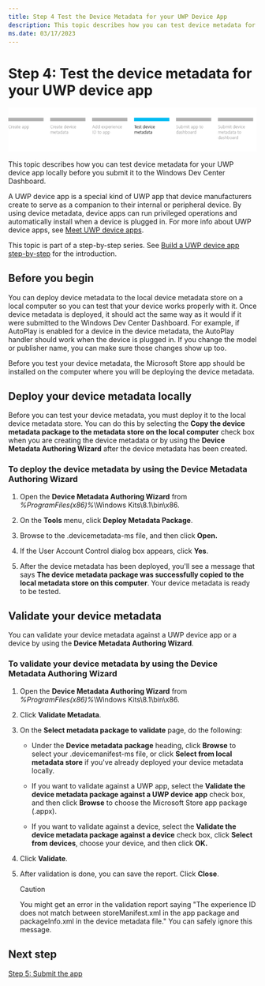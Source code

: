 ```yaml
---
title: Step 4 Test the Device Metadata for your UWP Device App
description: This topic describes how you can test device metadata for your UWP device app locally before you submit it to the Windows Dev Center Dashboard.
ms.date: 03/17/2023
---
```


# Step 4: Test the device metadata for your UWP device app

![device app workflow, step 4.](images/4-device-app-workflow.png)

This topic describes how you can test device metadata for your UWP device app locally before you submit it to the Windows Dev Center Dashboard.

A UWP device app is a special kind of UWP app that device manufacturers create to serve as a companion to their internal or peripheral device. By using device metadata, device apps can run privileged operations and automatically install when a device is plugged in. For more info about UWP device apps, see [Meet UWP device apps](meet-uwp-device-apps.md).

This topic is part of a step-by-step series. See [Build a UWP device app step-by-step](build-a-uwp-device-app-step-by-step.md) for the introduction.

## Before you begin

You can deploy device metadata to the local device metadata store on a local computer so you can test that your device works properly with it. Once device metadata is deployed, it should act the same way as it would if it were submitted to the Windows Dev Center Dashboard. For example, if AutoPlay is enabled for a device in the device metadata, the AutoPlay handler should work when the device is plugged in. If you change the model or publisher name, you can make sure those changes show up too.

Before you test your device metadata, the Microsoft Store app should be installed on the computer where you will be deploying the device metadata.

## Deploy your device metadata locally

Before you can test your device metadata, you must deploy it to the local device metadata store. You can do this by selecting the **Copy the device metadata package to the metadata store on the local computer** check box when you are creating the device metadata or by using the **Device Metadata Authoring Wizard** after the device metadata has been created.

### To deploy the device metadata by using the Device Metadata Authoring Wizard

1. Open the **Device Metadata Authoring Wizard** from *%ProgramFiles(x86)%*\\Windows Kits\\8.1\\bin\\x86.

1. On the **Tools** menu, click **Deploy Metadata Package**.

1. Browse to the .devicemetadata-ms file, and then click **Open.**

1. If the User Account Control dialog box appears, click **Yes**.

1. After the device metadata has been deployed, you'll see a message that says **The device metadata package was successfully copied to the local metadata store on this computer**. Your device metadata is ready to be tested.

## Validate your device metadata

You can validate your device metadata against a UWP device app or a device by using the **Device Metadata Authoring Wizard**.

### To validate your device metadata by using the Device Metadata Authoring Wizard

1. Open the **Device Metadata Authoring Wizard** from *%ProgramFiles(x86)%*\\Windows Kits\\8.1\\bin\\x86.

1. Click **Validate Metadata**.

1. On the **Select metadata package to validate** page, do the following:

    - Under the **Device metadata package** heading, click **Browse** to select your .devicemanifest-ms file, or click **Select from local metadata store** if you've already deployed your device metadata locally.

    - If you want to validate against a UWP app, select the **Validate the device metadata package against a UWP device app** check box, and then click **Browse** to choose the Microsoft Store app package (.appx).

    - If you want to validate against a device, select the **Validate the device metadata package against a device** check box, click **Select from devices**, choose your device, and then click **OK.**

1. Click **Validate**.

1. After validation is done, you can save the report. Click **Close**.

    > [!CAUTION]
    > You might get an error in the validation report saying "The experience ID does not match between storeManifest.xml in the app package and packageInfo.xml in the device metadata file." You can safely ignore this message.

## Next step

[Step 5: Submit the app](step-5--submit-the-app.md)
